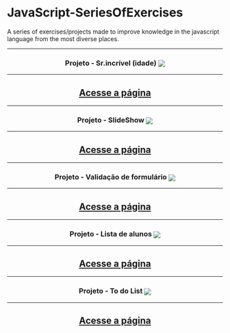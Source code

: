 # JavaScript-SeriesOfExercises
A series of exercises/projects made to improve knowledge in the javascript language from the most diverse places.

<hr>
<h3 align="center">Projeto - Sr.incrível (idade)
<img align='center' src="https://user-images.githubusercontent.com/115600640/203672203-2a870946-49b7-49fa-99f6-3218153e193b.jpg">
</h3>
<hr>
<div align="center">
<h2>
<a href="https://marcus-projeto-srincrivel.netlify.app/" target="_blank">Acesse a página</a>
</h2>
</div>

<hr>
<h3 align="center">Projeto - SlideShow 
<img align='center' src="https://user-images.githubusercontent.com/115600640/203671866-2d238052-3d37-4a52-be82-65b34c1c32e9.png">
</h3>
<hr>
<div align="center">
<h2>
<a href="https://marcus-projeto-slideshow.netlify.app/" target="_blank">Acesse a página</a>
</h2>
</div>

<hr>
<h3 align="center">Projeto - Validação de formulário 
<img align='center' src="https://user-images.githubusercontent.com/115600640/203671784-197ab2b8-e1b0-4f2c-8f3b-1c027639140c.png">
</h3>
<hr>
<div align="center">
<h2>
<a href="https://marcus-projeto-validadorformulario.netlify.app/" target="_blank">Acesse a página</a>
</h2>
</div>

<hr>
<h3 align="center">Projeto - Lista de alunos
<img align='center' src="https://user-images.githubusercontent.com/115600640/203671654-97faf5bf-64ca-47d3-9cbf-518195a2a05f.png">
</h3>
<hr>
<div align="center">
<h2>
<a href="https://marcus-lista-de-alunos.netlify.app/" target="_blank">Acesse a página</a>
</h2>
</div>

<hr>
<h3 align="center">Projeto - To do List
<img align='center' src="https://user-images.githubusercontent.com/115600640/203671418-257d5d9e-f12c-49f0-8464-43139296c50f.png">
</h3>
<hr>
<div align="center">
<h2>
<a href="https://marcus-lista-de-alunos.netlify.app/" target="_blank">Acesse a página</a>
</h2>
</div>
